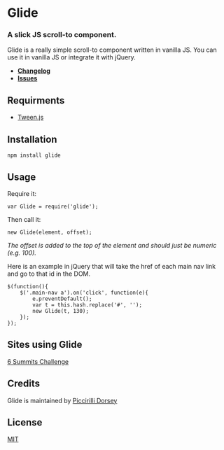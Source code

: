# Glide
### A slick JS scroll-to component.

Glide is a really simple scroll-to component written in vanilla JS. You can use it in vanilla JS or integrate it with jQuery.

- **[Changelog](https://github.com/picdorsey/glide/releases)**
- **[Issues](https://github.com/picdorsey/glide/issues)**

## Requirments
- [Tween.js](https://github.com/sole/tween.js/)

## Installation

```
npm install glide
```

## Usage

Require it:

```
var Glide = require('glide');
```

Then call it:

```
new Glide(element, offset);
```

*The offset is added to the top of the element and should just be numeric (e.g. 100).*

Here is an example in jQuery that will take the href of each main nav link and go to that id in the DOM.

```
$(function(){
    $('.main-nav a').on('click', function(e){
        e.preventDefault();
        var t = this.hash.replace('#', '');
        new Glide(t, 130);
    });
});
```

## Sites using Glide

[6 Summits Challenge](http://6summitschallenge.com)

## Credits

Glide is maintained by [Piccirilli Dorsey](https://github.com/picdorsey)

## License

[MIT](LICENSE)